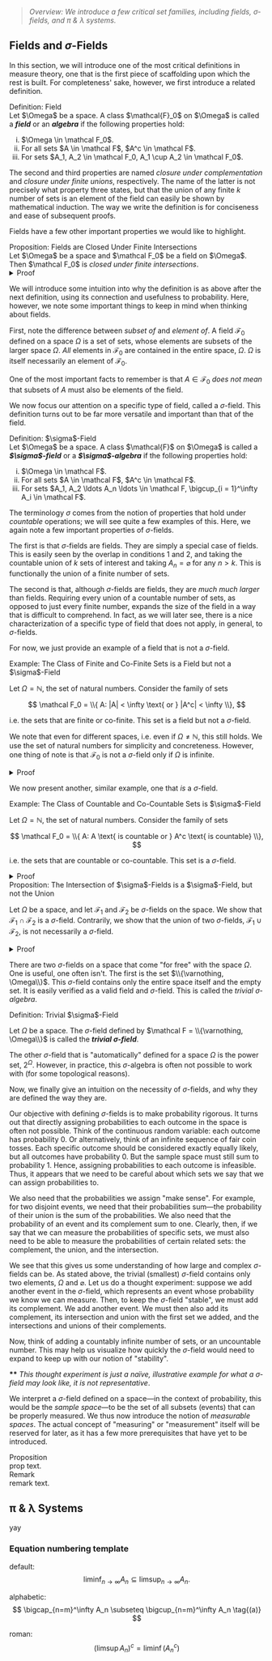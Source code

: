 > _Overview: We introduce a few critical set families, including fields, σ-fields, and π & λ systems._

## Fields and $\sigma$-Fields

In this section, we will introduce one of the most critical definitions in measure theory, one that is the first piece of scaffolding upon which the rest is built. For completeness' sake, however, we first introduce a related definition.



<div class="callout definition"><span class="label">Definition: Field</span><br/>
Let $\Omega$ be a space. A class $\mathcal{F}_0$ on $\Omega$ is called a <strong><em>field</strong></em> or an <strong><em>algebra</strong></em> if the following properties hold:
<ol type="i">
  <li>$\Omega \in \mathcal F_0$.</li>
  <li>For all sets $A \in \mathcal F$, $A^c \in \mathcal F$.</li>
  <li>For sets $A_1, A_2 \in \mathcal F_0, A_1 \cup A_2 \in \mathcal F_0$.</li>
</ol>
</div>



The second and third properties are named <i>closure under complementation</i> and <i>closure under finite unions</i>, respectively. The name of the latter is not precisely what property three states, but that the union of any finite $k$ number of sets is an element of the field can easily be shown by mathematical induction. The way we write the definition is for conciseness and ease of subsequent proofs.

Fields have a few other important properties we would like to highlight.



<div class="callout proposition"><span class="label">Proposition: Fields are Closed Under Finite Intersections</span><br/>
Let $\Omega$ be a space and $\mathcal F_0$ be a field on $\Omega$. Then $\mathcal F_0$ is <i>closed under finite intersections</i>.
</div>



<details class="collapsible">
  <summary>Proof</summary>
  <div class="collapsible__content">

  By the same induction reasoning as above, it suffices to show that, for any sets $A_1, A_2 \in \mathcal F_0$, $A_1 \cap A_2 \in \mathcal F_0$.

  By DeMorgan's laws, we have that

  $$ A_1 \cap A_2 = (A_1^c \cup A_2^c)^c. $$

  Since $A_1, A_2 \in \mathcal F_0$ and $\mathcal F_0$ is closed under complementation, $A_1^c, A_2^c \in \mathcal F_0$. Since $\mathcal F_0$ is closed under finite unions, $A_1^c \cup A_2^c \in \mathcal F_0$. Again, since $\mathcal F_0$ is closed under complementation, $(A_1^c \cup A_2^c)^c = A_1 \cap A_2 \in \mathcal F_0$.

  </div>
</details>



We will introduce some intuition into why the definition is as above after the next definition, using its connection and usefulness to probability. Here, however, we note some important things to keep in mind when thinking about fields. 

First, note the difference between <i>subset of</i> and <i>element of</i>. A field $\mathcal F_0$ defined on a space $\Omega$ is a set of sets, whose elements are subsets of the larger space $\Omega$. <i>All</i> elements in $\mathcal F_0$ are contained in the entire space, $\Omega$. $\Omega$ is itself necessarily an element of $\mathcal F_0$. 

One of the most important facts to remember is that $A \in \mathcal F_0$ <i>does not mean</i> that subsets of $A$ must also be elements of the field.

We now focus our attention on a specific type of field, called a $\sigma$-field. This definition turns out to be far more versatile and important than that of the field.



<div class="callout definition"><span class="label">Definition: $\sigma$-Field</span><br/>
Let $\Omega$ be a space. A class $\mathcal{F}$ on $\Omega$ is called a <strong><em>$\sigma$-field</strong></em> or a <strong><em>$\sigma$-algebra</strong></em> if the following properties hold:
<ol type="i">
  <li>$\Omega \in \mathcal F$.</li>
  <li>For all sets $A \in \mathcal F$, $A^c \in \mathcal F$.</li>
  <li>For sets $A_1, A_2 \ldots A_n \ldots \in \mathcal F, \bigcup_{i = 1}^\infty A_i \in \mathcal F$.</li>
</ol>
</div>



The terminology $\sigma$ comes from the notion of properties that hold under <i>countable</i> operations; we will see quite a few examples of this. Here, we again note a few important properties of $\sigma$-fields. 

The first is that $\sigma$-fields are fields. They are simply a special case of fields. This is easily seen by the overlap in conditions 1 and 2, and taking the countable union of $k$ sets of interest and taking $A_{n} = \varnothing$ for any $n > k$. This is functionally the union of a finite number of sets.

The second is that, although $\sigma$-fields are fields, they are <i>much much larger</i> than fields. Requiring every union of a countable number of sets, as opposed to just every finite number, expands the size of the field in a way that is difficult to comprehend. In fact, as we will later see, there is a nice characterization of a specific type of field that does not apply, in general, to $\sigma$-fields.

For now, we just provide an example of a field that is not a $\sigma$-field.



<div class="callout example"><span class="label">Example: The Class of Finite and Co-Finite Sets is a Field but not a $\sigma$-Field</span><br/>

Let $\Omega = \mathbb N$, the set of natural numbers. Consider the family of sets

$$ \mathcal F_0 = \\{ A: |A| < \infty \text{ or } |A^c| < \infty \\}, $$

i.e. the sets that are finite or co-finite. This set is a field but not a $\sigma$-field.

We note that even for different spaces, i.e. even if $\Omega \neq \mathbb N$, this still holds. We use the set of natural numbers for simplicity and concreteness. However, one thing of note is that $\mathcal F_0$ is not a $\sigma$-field only if $\Omega$ is infinite.

</div>



<details class="collapsible">
  <summary>Proof</summary>
  <div class="collapsible__content">

  We first verify that this is a field.
  <ol type="i">
      <li>$\Omega^c = \varnothing$ has cardinality 0, clearly finite, so $\Omega$ is co-finite.</li>
      <li>Let $A \in \mathcal F_0$. Then either $|A| < \infty$ or $|A^c| < \infty$. Then, clearly, $A^c \in \mathcal F_0$.</li>
      <li>Suppose $A_1, A_2\in \mathcal F_0$. Suppose first that $|A_1|, |A_2| < \infty$. Then $|A_1 \cup A_2| < \infty$, so $A_1 \cup A_2 \in \mathcal F_0$. Now suppose that at least one of the sets is co-finite---without loss of generality, suppose it is $A_1$. Then $(A_1 \cup A_2)^c \subseteq A_1^c$, so $|(A_1 \cup A_2)^c| \leq |A_1^c| < \infty$, so $A_1 \cup A_2$ must be co-finite.</li>
  </ol>
  Now we show that $\mathcal F_0$ is not a $\sigma$-field. Consider a countably infinite number of distinct <i>singletons</i>&mdash;sets containing only one element each from the space&mdash;whose union is also countably infinite, e.g. the set of even numbers. This set is itself not finite, but it is also not co-finite: its complement, the set of odd numbers, is also countably infinite. Clearly, however, this argument does not apply if $\Omega$ is finite.

  Thus, the family of finite and co-finite subsets of the natural numbers is a field, but not a $\sigma$-field.

  </div>
</details>



We now present another, similar example, one that <i>is</i> a $\sigma$-field.



<div class="callout example"><span class="label">Example: The Class of Countable and Co-Countable Sets is $\sigma$-Field</span><br/>

Let $\Omega = \mathbb N$, the set of natural numbers. Consider the family of sets

$$ \mathcal F_0 = \\{ A: A \text{ is countable or } A^c \text{ is countable} \\}, $$

i.e. the sets that are countable or co-countable. This set is a $\sigma$-field.

</div>



<details class="collapsible">
  <summary>Proof</summary>
  <div class="collapsible__content">

  We verify the three conditions.
  <ol type="i">
      <li>As before, $\Omega^c = \varnothing$ is clearly countable. Thus, $\Omega \in \mathcal F$.</li>
      <li>Suppose that $A \in \mathcal F$. Then either $A$ or $A^c$ is countable. Thus, $A^c \in \mathcal F$.</li>
      <li>Suppose $A_n \in \mathcal F$ for $n \in \mathbb N$. Suppose first that $A_n$ is countable for all $n \in \mathbb N$. Then, because the countable union of countable elements is countable, $\bigcup_{n = 1}^\infty A_n \in \mathcal F$. Now suppose that there exists some $A_k$ that is co-countable. Then $\left(\bigcup_{n = 1}^\infty A_n \right)^c \subseteq A_k^c$, which is countable, and the countable union $\bigcup_{n = 1}^\infty A_n \in \mathcal F$.</li>
  </ol>

  </div>
</details>



<div class="callout proposition"><span class="label">Proposition: The Intersection of $\sigma$-Fields is a $\sigma$-Field, but not the Union </span><br/>

Let $\Omega$ be a space, and let $\mathcal F_1$ and $\mathcal F_2$ be $\sigma$-fields on the space. We show that $\mathcal F_1 \cap \mathcal F_2$ is a $\sigma$-field. Contrarily, we show that the union of two $\sigma$-fields, $\mathcal F_1 \cup \mathcal F_2$, is not necessarily a $\sigma$-field.

</div>



<details class="collapsible">
  <summary>Proof</summary>
  <div class="collapsible__content">

  We show that $\mathcal F_1 \cap \mathcal F_2$ is a $\sigma$-field.   
  <ol type="i">
    <li>$\Omega \in \mathcal F_1, \mathcal F_2$ means that $\Omega \in \mathcal F_1 \cap \mathcal F_2$.</li>
    <li>Suppose $A \in \mathcal F_1 \cap \mathcal F_2$. Then $A \in \mathcal F_1,\mathcal F_2$, so $A^c \in \mathcal F_1,\mathcal F_2$, and hence $A^c \in \mathcal F_1 \cap \mathcal F_2$.</li>
    <li>Suppose $A_1, A_2 \ldots \in \mathcal F_1 \cap \mathcal F_2$. Then $A_1, A_2 \ldots \in \mathcal F_1, \mathcal F_2$, so $\bigcup_{n = 1}^\infty A_n \in \mathcal F_1, \mathcal F_2$, and hence $\bigcup_{n = 1}^\infty A_n \in \mathcal F_1 \cap \mathcal F_2$.</li>
  </ol>

  We provide a counterexample to show that $\mathcal F_1 \cup \mathcal F_2$ is not necessarily a $\sigma$-field.

  Let $A, B$ be subsets of $\Omega$.
  Let $\mathcal F_1 = \{\varnothing, A, A^c \Omega\}$, and let $\mathcal F_2 = \{\varnothing, B, B^c, \Omega\}$.

  Then $\mathcal F_1 \cup \mathcal F_2 = \{\varnothing, A, B, A^c, B^c, \Omega\}$. However, $A \cup B \notin \mathcal F_1 \cup \mathcal F_2$, so $\mathcal F_1 \cup \mathcal F_2$ is not closed under unions, and hence not a $\sigma$-field.

  </div>
</details>



There are two $\sigma$-fields on a space that come "for free" with the space $\Omega$. One is useful, one often isn't. The first is the set $\\{\varnothing, \Omega\\}$. This $\sigma$-field contains only the entire space itself and the empty set. It is easily verified as a valid field and $\sigma$-field. This is called the <i>trivial $\sigma$-algebra</i>.



<div class="callout definition"><span class="label">Definition: Trivial $\sigma$-Field</span><br/>

Let $\Omega$ be a space. The $\sigma$-field defined by $\mathcal F = \\{\varnothing, \Omega\\}$ is called the <strong><em>trivial $\sigma$-field</strong></em>.

</div>



The other $\sigma$-field that is "automatically" defined for a space $\Omega$ is the power set, $2^\Omega$. However, in practice, this $\sigma$-algebra is often not possible to work with (for some topological reasons).

Now, we finally give an intuition on the necessity of $\sigma$-fields, and why they are defined the way they are.

Our objective with defining $\sigma$-fields is to make probability rigorous. It turns out that directly assigning probabilities to each outcome in the space is often not possible. Think of the continuous random variable: each outcome has probability 0. Or alternatively, think of an infinite sequence of fair coin tosses. Each specific outcome should be considered exactly equally likely, but all outcomes have probability 0. But the sample space must still sum to probability 1. Hence, assigning probabilities to each outcome is infeasible. Thus, it appears that we need to be careful about which sets we say that we can assign probabilities to. 

We also need that the probabilities we assign "make sense". For example, for two disjoint events, we need that their probabilities sum&mdash;the probability of their union is the sum of the probabilities. We also need that the probability of an event and its complement sum to one. Clearly, then, if we say that we can measure the probabilities of specific sets, we must also need to be able to measure the probabilities of certain related sets: the complement, the union, and the intersection.

We see that this gives us some understanding of how large and complex $\sigma$-fields can be. As stated above, the trivial (smallest) $\sigma$-field contains only two elements, $\Omega$ and $\varnothing$. Let us do a thought experiment: suppose we add another event in the $\sigma$-field, which represents an event whose probability we know we can measure. Then, to keep the $\sigma$-field "stable", we must add its complement. We add another event. We must then also add its complement, its intersection and union with the first set we added, and the intersections and unions of their complements. 

Now, think of adding a countably infinite number of sets, or an uncountable number. This may help us visualize how quickly the $\sigma$-field would need to expand to keep up with our notion of "stability". 

<strong>**</strong> <em>This thought experiment is just a naïve, illustrative example for what a $\sigma$-field may look like, it is not representative</em>.

We interpret a $\sigma$-field defined on a space&mdash;in the context of probability, this would be the <em>sample space</em>&mdash;to be the set of all subsets (events) that can be properly measured. We thus now introduce the notion of <em>measurable spaces</em>. The actual concept of "measuring" or "measurement" itself will be reserved for later, as it has a few more prerequisites that have yet to be introduced.



<div class="callout proposition"><span class="label">Proposition</span><br/>
prop text.
</div>

<div class="callout remark"><span class="label">Remark</span><br/>
remark text.
</div>

## π & λ Systems

yay

### Equation numbering template

default:
$$ \liminf_{n\to\infty} A_n \subseteq \limsup_{n\to\infty} A_n. $$

alphabetic:
$$ \bigcap_{n=m}^\infty A_n \subseteq \bigcup_{n=m}^\infty A_n \tag{(a)} $$

roman:
$$ (\limsup A_n)^c = \liminf (A_n^c) \tag{(i)} $$
